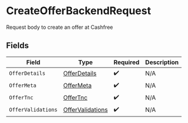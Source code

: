 # CreateOfferBackendRequest

Request body to create an offer at Cashfree


## Fields

| Field                                                       | Type                                                        | Required                                                    | Description                                                 |
| ----------------------------------------------------------- | ----------------------------------------------------------- | ----------------------------------------------------------- | ----------------------------------------------------------- |
| `OfferDetails`                                              | [OfferDetails](../../models/shared/offerdetails.md)         | :heavy_check_mark:                                          | N/A                                                         |
| `OfferMeta`                                                 | [OfferMeta](../../models/shared/offermeta.md)               | :heavy_check_mark:                                          | N/A                                                         |
| `OfferTnc`                                                  | [OfferTnc](../../models/shared/offertnc.md)                 | :heavy_check_mark:                                          | N/A                                                         |
| `OfferValidations`                                          | [OfferValidations](../../models/shared/offervalidations.md) | :heavy_check_mark:                                          | N/A                                                         |